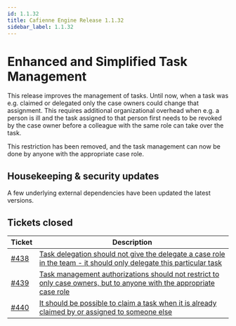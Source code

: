 ```yaml
---
id: 1.1.32
title: Cafienne Engine Release 1.1.32
sidebar_label: 1.1.32
---
```

# Enhanced and Simplified Task Management


This release improves the management of tasks.
Until now, when a task was e.g. claimed or delegated only the case owners could change that assignment.
This requires additional organizational overhead when e.g. a person is ill and the task assigned to that person first needs to be revoked by the case owner before a colleague with the same role can take over the task.

This restriction has been removed, and the task management can now be done by anyone with the appropriate case role.

## Housekeeping & security updates
A few underlying external dependencies have been updated the latest versions.

## Tickets closed

| Ticket   | Description |
|----------|-------------|
| [#438](https://github.com/casefabric/cafienne-engine/issues/438) | [Task delegation should not give the delegate a case role in the team - it should only delegate this particular task](https://github.com/casefabric/cafienne-engine/issues/438)
| [#439](https://github.com/casefabric/cafienne-engine/issues/439) | [Task management authorizations should not restrict to only case owners, but to anyone with the appropriate case role](https://github.com/casefabric/cafienne-engine/issues/439)
| [#440](https://github.com/casefabric/cafienne-engine/issues/440) | [It should be possible to claim a task when it is already claimed by or assigned to someone else](https://github.com/casefabric/cafienne-engine/issues/440)
